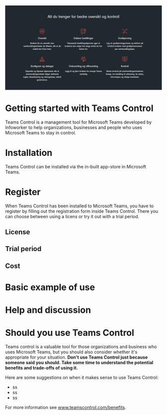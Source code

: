 ![image.png](https://raw.githubusercontent.com/Infoworker/teamscontrol/master/.attachments/image-2721bc6d-0bdd-42ba-8db8-764a0df8f275.png)

# Getting started with Teams Control

Teams Control is a management tool for Microsoft Teams developed by Infoworker to help organizations, businesses and people who uses Microsoft Teams to stay in control. 

# Installation
Teams Control can be installed via the in-built app-store in Microsoft Teams. 

# Register
When Teams Control has been installed to Microsoft Teams, you have to register by filling out the registration form inside Teams Control. There you can choose between using a licens or try it out with a trial period. 

## License

## Trial period

## Cost

# Basic example of use

# Help and discussion


# Should you use Teams Control
Teams control is a valuable tool for those organizations and business who uses Microsoft Teams, but you should also consider whether it's appropriate for your situation. **Don't use Teams Control just because someone said you should. Take some time to understand the potential benefits and trade-offs of using it.**

Here are some suggestions on when it makes sense to use Teams Control:

- ss
- ss
- ss

For more information see www.teamscontrol.com/benefits.